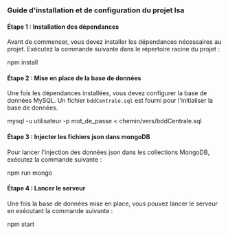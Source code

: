 ### Guide d'installation et de configuration du projet lsa

#### Étape 1 : Installation des dépendances
Avant de commencer, vous devez installer les dépendances nécessaires au projet. Exécutez la commande suivante dans le répertoire racine du projet :

npm install


#### Étape 2 : Mise en place de la base de données
Une fois les dépendances installées, vous devez configurer la base de données MySQL. Un fichier `bddCentrale.sql` est fourni pour l'initialiser la base de données.

mysql -u utilisateur -p mot_de_passe < chemin/vers/bddCentrale.sql


#### Étape 3 : Injecter les fichiers json dans mongoDB
Pour lancer l'injection des données json dans les collections MongoDB, exécutez la commande suivante :

npm run mongo


#### Étape 4 : Lancer le serveur
Une fois la base de données mise en place, vous pouvez lancer le serveur en exécutant la commande suivante :

npm start



